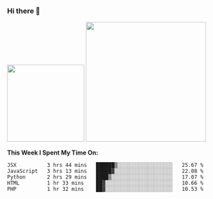 ### Hi there 👋

<!--
**nestor22/nestor22** is a ✨ _special_ ✨ repository because its `README.md` (this file) appears on your GitHub profile.

Here are some ideas to get you started:

- 🔭 I’m currently working on ...
- 🌱 I’m currently learning ...
- 👯 I’m looking to collaborate on ...
- 🤔 I’m looking for help with ...
- 💬 Ask me about ...
- 📫 How to reach me: ...
- 😄 Pronouns: ...
- ⚡ Fun fact: ...
-->


<img height="180em" src="https://github-readme-stats.vercel.app/api?username=nestor22&show_icons=true&hide_border=true&&count_private=true&include_all_commits=true&theme=radical" />
<img height="280em" src="https://github-readme-stats.vercel.app/api/top-langs/?username=nestor22&layout=compact)](https://github.com/nestor22/github-readme-stats&theme=radical"  />



**This Week I Spent My Time On:**
<!--START_SECTION:waka-->
```text
JSX          3 hrs 44 mins   ██████▒░░░░░░░░░░░░░░░░░░   25.67 % 
JavaScript   3 hrs 13 mins   █████▓░░░░░░░░░░░░░░░░░░░   22.08 % 
Python       2 hrs 29 mins   ████▒░░░░░░░░░░░░░░░░░░░░   17.07 % 
HTML         1 hr 33 mins    ██▓░░░░░░░░░░░░░░░░░░░░░░   10.66 % 
PHP          1 hr 32 mins    ██▓░░░░░░░░░░░░░░░░░░░░░░   10.53 % 
```
<!--END_SECTION:waka-->


